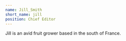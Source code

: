 ```yaml
---
name: Jill_Smith
short_name: jill
position: Chief Editor
---
```

Jill is an avid fruit grower based in the south of France.